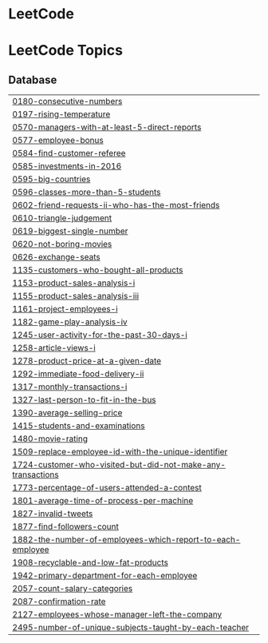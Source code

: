 # LeetCode
<!---LeetCode Topics Start-->
# LeetCode Topics
## Database
|  |
| ------- |
| [0180-consecutive-numbers](https://github.com/XiangfeiLyhu/LeetCode/tree/master/0180-consecutive-numbers) |
| [0197-rising-temperature](https://github.com/XiangfeiLyhu/LeetCode/tree/master/0197-rising-temperature) |
| [0570-managers-with-at-least-5-direct-reports](https://github.com/XiangfeiLyhu/LeetCode/tree/master/0570-managers-with-at-least-5-direct-reports) |
| [0577-employee-bonus](https://github.com/XiangfeiLyhu/LeetCode/tree/master/0577-employee-bonus) |
| [0584-find-customer-referee](https://github.com/XiangfeiLyhu/LeetCode/tree/master/0584-find-customer-referee) |
| [0585-investments-in-2016](https://github.com/XiangfeiLyhu/LeetCode/tree/master/0585-investments-in-2016) |
| [0595-big-countries](https://github.com/XiangfeiLyhu/LeetCode/tree/master/0595-big-countries) |
| [0596-classes-more-than-5-students](https://github.com/XiangfeiLyhu/LeetCode/tree/master/0596-classes-more-than-5-students) |
| [0602-friend-requests-ii-who-has-the-most-friends](https://github.com/XiangfeiLyhu/LeetCode/tree/master/0602-friend-requests-ii-who-has-the-most-friends) |
| [0610-triangle-judgement](https://github.com/XiangfeiLyhu/LeetCode/tree/master/0610-triangle-judgement) |
| [0619-biggest-single-number](https://github.com/XiangfeiLyhu/LeetCode/tree/master/0619-biggest-single-number) |
| [0620-not-boring-movies](https://github.com/XiangfeiLyhu/LeetCode/tree/master/0620-not-boring-movies) |
| [0626-exchange-seats](https://github.com/XiangfeiLyhu/LeetCode/tree/master/0626-exchange-seats) |
| [1135-customers-who-bought-all-products](https://github.com/XiangfeiLyhu/LeetCode/tree/master/1135-customers-who-bought-all-products) |
| [1153-product-sales-analysis-i](https://github.com/XiangfeiLyhu/LeetCode/tree/master/1153-product-sales-analysis-i) |
| [1155-product-sales-analysis-iii](https://github.com/XiangfeiLyhu/LeetCode/tree/master/1155-product-sales-analysis-iii) |
| [1161-project-employees-i](https://github.com/XiangfeiLyhu/LeetCode/tree/master/1161-project-employees-i) |
| [1182-game-play-analysis-iv](https://github.com/XiangfeiLyhu/LeetCode/tree/master/1182-game-play-analysis-iv) |
| [1245-user-activity-for-the-past-30-days-i](https://github.com/XiangfeiLyhu/LeetCode/tree/master/1245-user-activity-for-the-past-30-days-i) |
| [1258-article-views-i](https://github.com/XiangfeiLyhu/LeetCode/tree/master/1258-article-views-i) |
| [1278-product-price-at-a-given-date](https://github.com/XiangfeiLyhu/LeetCode/tree/master/1278-product-price-at-a-given-date) |
| [1292-immediate-food-delivery-ii](https://github.com/XiangfeiLyhu/LeetCode/tree/master/1292-immediate-food-delivery-ii) |
| [1317-monthly-transactions-i](https://github.com/XiangfeiLyhu/LeetCode/tree/master/1317-monthly-transactions-i) |
| [1327-last-person-to-fit-in-the-bus](https://github.com/XiangfeiLyhu/LeetCode/tree/master/1327-last-person-to-fit-in-the-bus) |
| [1390-average-selling-price](https://github.com/XiangfeiLyhu/LeetCode/tree/master/1390-average-selling-price) |
| [1415-students-and-examinations](https://github.com/XiangfeiLyhu/LeetCode/tree/master/1415-students-and-examinations) |
| [1480-movie-rating](https://github.com/XiangfeiLyhu/LeetCode/tree/master/1480-movie-rating) |
| [1509-replace-employee-id-with-the-unique-identifier](https://github.com/XiangfeiLyhu/LeetCode/tree/master/1509-replace-employee-id-with-the-unique-identifier) |
| [1724-customer-who-visited-but-did-not-make-any-transactions](https://github.com/XiangfeiLyhu/LeetCode/tree/master/1724-customer-who-visited-but-did-not-make-any-transactions) |
| [1773-percentage-of-users-attended-a-contest](https://github.com/XiangfeiLyhu/LeetCode/tree/master/1773-percentage-of-users-attended-a-contest) |
| [1801-average-time-of-process-per-machine](https://github.com/XiangfeiLyhu/LeetCode/tree/master/1801-average-time-of-process-per-machine) |
| [1827-invalid-tweets](https://github.com/XiangfeiLyhu/LeetCode/tree/master/1827-invalid-tweets) |
| [1877-find-followers-count](https://github.com/XiangfeiLyhu/LeetCode/tree/master/1877-find-followers-count) |
| [1882-the-number-of-employees-which-report-to-each-employee](https://github.com/XiangfeiLyhu/LeetCode/tree/master/1882-the-number-of-employees-which-report-to-each-employee) |
| [1908-recyclable-and-low-fat-products](https://github.com/XiangfeiLyhu/LeetCode/tree/master/1908-recyclable-and-low-fat-products) |
| [1942-primary-department-for-each-employee](https://github.com/XiangfeiLyhu/LeetCode/tree/master/1942-primary-department-for-each-employee) |
| [2057-count-salary-categories](https://github.com/XiangfeiLyhu/LeetCode/tree/master/2057-count-salary-categories) |
| [2087-confirmation-rate](https://github.com/XiangfeiLyhu/LeetCode/tree/master/2087-confirmation-rate) |
| [2127-employees-whose-manager-left-the-company](https://github.com/XiangfeiLyhu/LeetCode/tree/master/2127-employees-whose-manager-left-the-company) |
| [2495-number-of-unique-subjects-taught-by-each-teacher](https://github.com/XiangfeiLyhu/LeetCode/tree/master/2495-number-of-unique-subjects-taught-by-each-teacher) |
<!---LeetCode Topics End-->